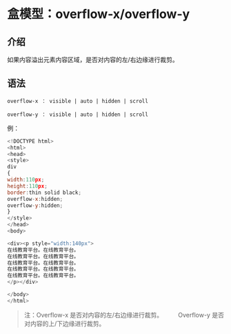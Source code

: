 # 盒模型：overflow-x/overflow-y

## 介绍

如果内容溢出元素内容区域，是否对内容的左/右边缘进行裁剪。

## 语法

```
overflow-x ： visible | auto | hidden | scroll

overflow-y ： visible | auto | hidden | scroll
```

例：

```javascript
<!DOCTYPE html>
<html>
<head>
<style>
div
{
width:110px;
height:110px;
border:thin solid black;
overflow-x:hidden;
overflow-y:hidden;
}
</style>
</head>
<body>

<div><p style="width:140px">
在线教育平台。在线教育平台。
在线教育平台。在线教育平台。
在线教育平台。在线教育平台。
在线教育平台。在线教育平台。
在线教育平台。在线教育平台。
</p></div>

</body>
</html>
```

> 注：Overflow-x 是否对内容的左/右边缘进行裁剪。
　　  Overflow-y 是否对内容的上/下边缘进行裁剪。
